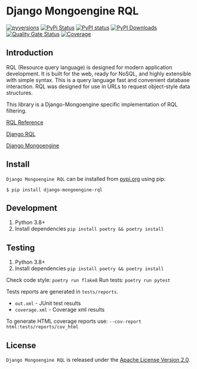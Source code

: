 # Django Mongoengine RQL

[![pyversions](https://img.shields.io/pypi/pyversions/django-mongoengine-rql.svg)](https://pypi.org/project/django-mongoengine-rql/)
[![PyPi Status](https://img.shields.io/pypi/v/django-mongoengine-rql.svg)](https://pypi.org/project/django-mongoengine-rql/)
[![PyPI status](https://img.shields.io/pypi/status/django-mongoengine-rql.svg)](https://pypi.org/project/django-mongoengine-rql/)
[![PyPI Downloads](https://img.shields.io/pypi/dm/django-mongoengine-rql)](https://pypi.org/project/django-mongoengine-rql/)
[![Quality Gate Status](https://sonarcloud.io/api/project_badges/measure?project=django-mongoengine-rql&metric=alert_status)](https://sonarcloud.io/summary/new_code?id=django-mongoengine-rql)
[![Coverage](https://sonarcloud.io/api/project_badges/measure?project=django-mongoengine-rql&metric=coverage)](https://sonarcloud.io/summary/new_code?id=django-mongoengine-rql)



## Introduction

RQL (Resource query language) is designed for modern application development. It is built for the web, ready for NoSQL, and highly extensible with simple syntax.
This is a query language fast and convenient database interaction. RQL was designed for use in URLs to request object-style data structures.

This library is a Django-Mongoengine specific implementation of RQL filtering.

[RQL Reference](https://connect.cloudblue.com/community/api/rql/)

[Django RQL](https://github.com/cloudblue/django-rql)

[Django Mongoengine](https://github.com/MongoEngine/django-mongoengine)

## Install

`Django Mongoengine RQL` can be installed from [pypi.org](https://pypi.org/project/django-mongoengine-rql/) using pip:

```
$ pip install django-mongoengine-rql
```


## Development

1. Python 3.8+
0. Install dependencies `pip install poetry && poetry install`

## Testing

1. Python 3.8+
0. Install dependencies `pip install poetry && poetry install`

Check code style: `poetry run flake8`
Run tests: `poetry run pytest`

Tests reports are generated in `tests/reports`.
* `out.xml` - JUnit test results
* `coverage.xml` - Coverage xml results

To generate HTML coverage reports use:
`--cov-report html:tests/reports/cov_html`

## License

`Django Mongoengine RQL` is released under the [Apache License Version 2.0](https://www.apache.org/licenses/LICENSE-2.0).
